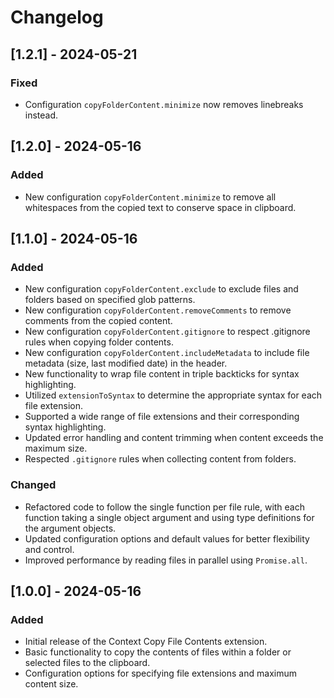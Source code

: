 # Changelog

## [1.2.1] - 2024-05-21

### Fixed

- Configuration `copyFolderContent.minimize` now removes linebreaks instead.

## [1.2.0] - 2024-05-16

### Added

- New configuration `copyFolderContent.minimize` to remove all whitespaces from the copied text to conserve space in clipboard.

## [1.1.0] - 2024-05-16

### Added

- New configuration `copyFolderContent.exclude` to exclude files and folders based on specified glob patterns.
- New configuration `copyFolderContent.removeComments` to remove comments from the copied content.
- New configuration `copyFolderContent.gitignore` to respect .gitignore rules when copying folder contents.
- New configuration `copyFolderContent.includeMetadata` to include file metadata (size, last modified date) in the header.
- New functionality to wrap file content in triple backticks for syntax highlighting.
- Utilized `extensionToSyntax` to determine the appropriate syntax for each file extension.
- Supported a wide range of file extensions and their corresponding syntax highlighting.
- Updated error handling and content trimming when content exceeds the maximum size.
- Respected `.gitignore` rules when collecting content from folders.

### Changed

- Refactored code to follow the single function per file rule, with each function taking a single object argument and using type definitions for the argument objects.
- Updated configuration options and default values for better flexibility and control.
- Improved performance by reading files in parallel using `Promise.all`.

## [1.0.0] - 2024-05-16

### Added

- Initial release of the Context Copy File Contents extension.
- Basic functionality to copy the contents of files within a folder or selected files to the clipboard.
- Configuration options for specifying file extensions and maximum content size.
